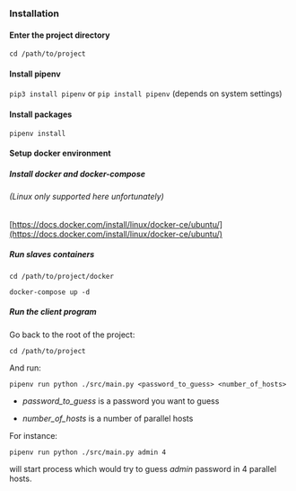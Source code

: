 ### Installation
#### Enter the project directory
`cd /path/to/project`

#### Install pipenv

`pip3 install pipenv` or `pip install pipenv` (depends on system settings)

#### Install packages
`pipenv install`

#### Setup docker environment
##### Install docker and docker-compose
###### (Linux only supported here unfortunately)
[https://docs.docker.com/install/linux/docker-ce/ubuntu/](https://docs.docker.com/install/linux/docker-ce/ubuntu/)

##### Run slaves containers
`cd /path/to/project/docker`

`docker-compose up -d`

##### Run the client program
Go back to the root of the project:

`cd /path/to/project`

And run:

`pipenv run python ./src/main.py <password_to_guess> <number_of_hosts>`

- *password_to_guess* is a password you want to guess

- *number_of_hosts* is a number of parallel hosts


For instance:

`pipenv run python ./src/main.py admin 4`

will start process which would try to guess *admin* password in 4 parallel hosts.
